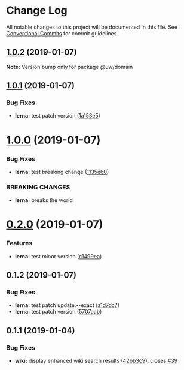 # Change Log

All notable changes to this project will be documented in this file.
See [Conventional Commits](https://conventionalcommits.org) for commit guidelines.

## [1.0.2](https://github.com/srobinson/unicode-wiki/compare/@uw/domain@1.0.1...@uw/domain@1.0.2) (2019-01-07)

**Note:** Version bump only for package @uw/domain





## [1.0.1](https://github.com/srobinson/unicode-wiki/compare/@uw/domain@1.0.0...@uw/domain@1.0.1) (2019-01-07)


### Bug Fixes

* **lerna:** test patch version ([1a153e5](https://github.com/srobinson/unicode-wiki/commit/1a153e5))





# [1.0.0](https://github.com/srobinson/unicode-wiki/compare/@uw/domain@0.2.0...@uw/domain@1.0.0) (2019-01-07)


### Bug Fixes

* **lerna:** test breaking change ([1135e60](https://github.com/srobinson/unicode-wiki/commit/1135e60))


### BREAKING CHANGES

* **lerna:** breaks the world





# [0.2.0](https://github.com/srobinson/unicode-wiki/compare/@uw/domain@0.1.2...@uw/domain@0.2.0) (2019-01-07)


### Features

* **lerna:** test minor version ([c1499ea](https://github.com/srobinson/unicode-wiki/commit/c1499ea))





## 0.1.2 (2019-01-07)


### Bug Fixes

* **lerna:** test patch update:--exact ([a1d7dc7](https://github.com/srobinson/unicode-wiki/commit/a1d7dc7))
* **lerna:** test patch version ([5707aab](https://github.com/srobinson/unicode-wiki/commit/5707aab))



## 0.1.1 (2019-01-04)


### Bug Fixes

* **wiki:** display enhanced wiki search results ([42bb3c9](https://github.com/srobinson/unicode-wiki/commit/42bb3c9)), closes [#39](https://github.com/srobinson/unicode-wiki/issues/39)
